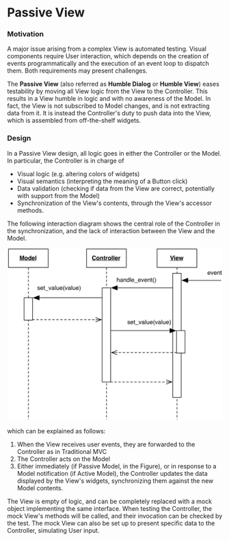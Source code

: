 <!--- Done --->
# Passive View

### Motivation

A major issue arising from a complex View is automated testing. 
Visual components require User interaction, which depends on 
the creation of events programmatically and the execution of an event loop
to dispatch them. Both requirements may present challenges.

The **Passive View** (also referred as **Humble Dialog** or
**Humble View**) eases testability by moving all View logic from the
View to the Controller. This results in a View humble in logic and with 
no awareness of the Model. In fact, the View is not subscribed to Model changes,
and is not extracting data from it. It is instead the Controller's duty to 
push data into the View, which is assembled from off-the-shelf widgets.

### Design

In a Passive View design, all logic goes in either the Controller or the Model.
In particular, the Controller is in charge of 
- Visual logic (e.g. altering colors of widgets)
- Visual semantics (interpreting the meaning of a Button click)
- Data validation (checking if data from the View are correct, potentially with support
  from the Model) 
- Synchronization of the View's contents, through the View's accessor methods.

The following interaction diagram shows the central role of the Controller 
in the synchronization, and the lack of interaction between the View and the Model.

<p align="center">
    <img src="images/passive_view/passive_view.png" />
</p>

which can be explained as follows:

1. When the View receives user events, they are forwarded to the Controller
   as in Traditional MVC
2. The Controller acts on the Model
3. Either immediately (if Passive Model, in the Figure), or in response 
   to a Model notification (if Active Model), the Controller updates 
   the data displayed by the View's widgets, synchronizing them against 
   the new Model contents.

The View is empty of logic, and can be completely replaced with a mock object 
implementing the same interface. When testing the Controller, the mock View's
methods will be called, and their invocation can be checked by the test. 
The mock View can also be set up to present specific data to the Controller, 
simulating User input.
